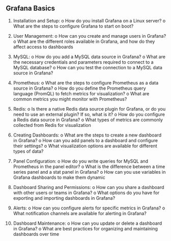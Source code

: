 ## Grafana Basics

1. Installation and Setup:
o How do you install Grafana on a Linux server?
o What are the steps to configure Grafana to start on boot?

2. User Management:
o How can you create and manage users in Grafana?
o What are the different roles available in Grafana, and how do they affect access to 
dashboards

3. MySQL:
o How do you add a MySQL data source in Grafana?
o What are the necessary credentials and parameters required to connect to a MySQL 
database?
o How can you test the connection to a MySQL data source in Grafana?

4. Prometheus:
o What are the steps to configure Prometheus as a data source in Grafana?
o How do you define the Prometheus query language (PromQL) to fetch metrics for 
visualization?
o What are common metrics you might monitor with Prometheus?

5. Redis:
o Is there a native Redis data source plugin for Grafana, or do you need to use an 
external plugin? If so, what is it?
o How do you configure a Redis data source in Grafana?
o What types of metrics are commonly collected from Redis for visualization

6. Creating Dashboards:
o What are the steps to create a new dashboard in Grafana?
o How can you add panels to a dashboard and configure their settings?
o What visualization options are available for different types of data?

7. Panel Configuration:
o How do you write queries for MySQL and Prometheus in the panel editor?
o What is the difference between a time series panel and a stat panel in Grafana?
o How can you use variables in Grafana dashboards to make them dynamic

8. Dashboard Sharing and Permissions:
o How can you share a dashboard with other users or teams in Grafana?
o What options do you have for exporting and importing dashboards in Grafana?

9. Alerts:
o How can you configure alerts for specific metrics in Grafana?
o What notification channels are available for alerting in Grafana?

10. Dashboard Maintenance:
o How can you update or delete a dashboard in Grafana?
o What are best practices for organizing and maintaining dashboards over time